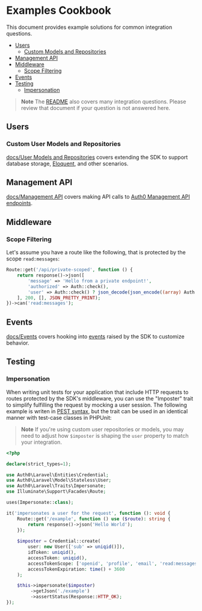 # Examples Cookbook

This document provides example solutions for common integration questions.

-   [Users](#users)
    -   [Custom Models and Repositories](#custom-user-models-and-repositories)
-   [Management API](#management-api)
-   [Middleware](#middleware)
     -   [Scope Filtering](#scope-filtering)
-   [Events](#events)
-   [Testing](#testing)
    -   [Impersonation](#impersonation)

> **Note**
> The [README](./README.md) also covers many integration questions. Please review that document if your question is not answered here.

## Users

### Custom User Models and Repositories

[docs/User Models and Repositories](./docs/User%20Models%20and%20Repositories.md) covers extending the SDK to support database storage, [Eloquent](https://laravel.com/docs/10.x/eloquent), and other scenarios.

## Management API

[docs/Management API](./docs/Management%20API.md) covers making API calls to [Auth0 Management API endpoints](https://auth0.com/docs/api/management/v2).

## Middleware

### Scope Filtering

Let's assume you have a route like the following, that is protected by the scope `read:messages`:

```php
Route::get('/api/private-scoped', function () {
    return response()->json([
        'message' => 'Hello from a private endpoint!',
        'authorized' => Auth::check(),
        'user' => Auth::check() ? json_decode(json_encode((array) Auth::user(), JSON_THROW_ON_ERROR), true) : null,
    ], 200, [], JSON_PRETTY_PRINT);
})->can('read:messages');
```

## Events

[docs/Events](./docs/Events.md) covers hooking into [events](https://laravel.com/docs/10.x/events) raised by the SDK to customize behavior.

## Testing

### Impersonation

When writing unit tests for your application that include HTTP requests to routes protected by the SDK's middleware, you can use the "Imposter" trait to simplify fulfilling the request by mocking a user session. The following example is writen in [PEST syntax](https://pestphp.com), but the trait can be used in an identical manner with test-case classes in PHPUnit:

> **Note**
> If you're using custom user repositories or models, you may need to adjust how `$imposter` is shaping the `user` property to match your integration.

```php
<?php

declare(strict_types=1);

use Auth0\Laravel\Entities\Credential;
use Auth0\Laravel\Model\Stateless\User;
use Auth0\Laravel\Traits\Impersonate;
use Illuminate\Support\Facades\Route;

uses(Impersonate::class);

it('impersonates a user for the request', function (): void {
    Route::get('/example', function () use ($route): string {
        return response()->json('Hello World');
    });
    
    $imposter = Credential::create(
        user: new User(['sub' => uniqid()]),
        idToken: uniqid(),
        accessToken: uniqid(),
        accessTokenScope: ['openid', 'profile', 'email', 'read:messages'],
        accessTokenExpiration: time() + 3600
    );

    $this->impersonate($imposter)
         ->getJson('./example')
         ->assertStatus(Response::HTTP_OK);
});
```
